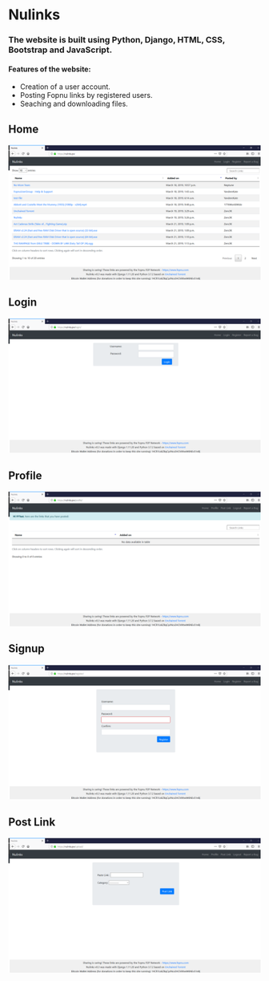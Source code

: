 # Nulinks
### The website is built using Python, Django, HTML, CSS, Bootstrap and JavaScript.
#### Features of the website:
- Creation of a user account.
- Posting Fopnu links by registered users.
- Seaching and downloading files.

## Home

![Home](images/Home.png)

## Login
![Login](images/Login.png)

## Profile
![Profile](images/Profile.png)

## Signup
![Signup](images/Register.png)

## Post Link
![Post Link](images/Post_Link.png)

